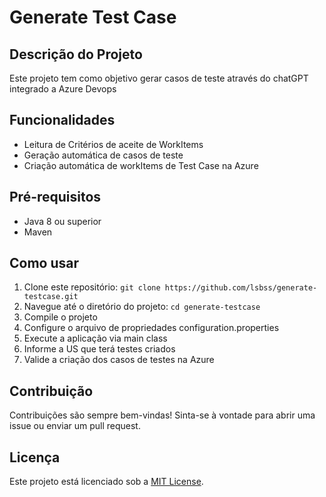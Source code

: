 # Generate Test Case

## Descrição do Projeto
Este projeto tem como objetivo gerar casos de teste através do chatGPT integrado a Azure Devops

## Funcionalidades
- Leitura de Critérios de aceite de WorkItems
- Geração automática de casos de teste
- Criação automática de workItems de Test Case na Azure

## Pré-requisitos
- Java 8 ou superior
- Maven

## Como usar
1. Clone este repositório: `git clone https://github.com/lsbss/generate-testcase.git`
2. Navegue até o diretório do projeto: `cd generate-testcase`
3. Compile o projeto
4. Configure o arquivo de propriedades configuration.properties
5. Execute a aplicação via main class
6. Informe a US que terá testes criados
7. Valide a criação dos casos de testes na Azure

## Contribuição
Contribuições são sempre bem-vindas! Sinta-se à vontade para abrir uma issue ou enviar um pull request.

## Licença
Este projeto está licenciado sob a [MIT License](https://opensource.org/licenses/MIT).